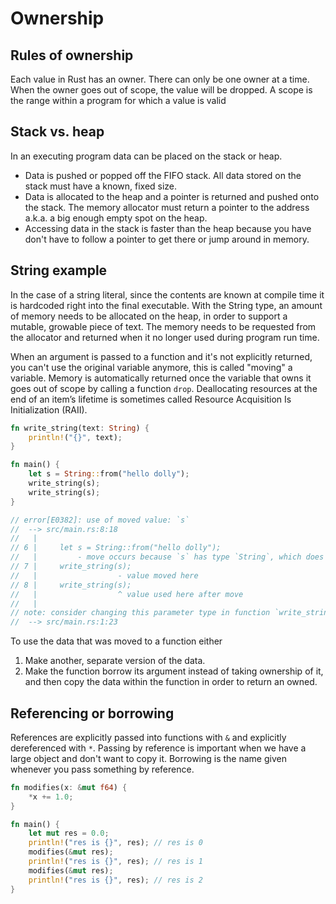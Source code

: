 # Ownership

## Rules of ownership

Each value in Rust has an owner.
There can only be one owner at a time.
When the owner goes out of scope, the value will be dropped.
A scope is the range within a program for which a value is valid

## Stack vs. heap

In an executing program data can be placed on the stack or heap.
- Data is pushed or popped off the FIFO stack. All data stored on the stack must have a known, fixed size.
- Data is allocated to the heap and a pointer is returned and pushed onto the stack. The memory allocator must return a pointer to the address a.k.a. a big enough empty spot on the heap.
- Accessing data in the stack is faster than the heap because you have don't have to follow a pointer to get there or jump around in memory.

## String example

In the case of a string literal, since the contents are known at compile time it is hardcoded right into the final executable.
With the String type, an amount of memory needs to be allocated on the heap, in order to support a mutable, growable piece of text.
The memory needs to be requested from the allocator and returned when it no longer used during program run time.

When an argument is passed to a function and it's not explicitly returned, you can't use the original variable anymore, this is called "moving" a variable. 
Memory is automatically returned once the variable that owns it goes out of scope by calling a function `drop`.
Deallocating resources at the end of an item’s lifetime is sometimes called Resource Acquisition Is Initialization (RAII).

```rust
fn write_string(text: String) {
    println!("{}", text);
}

fn main() {
    let s = String::from("hello dolly");
    write_string(s);
    write_string(s);
}

// error[E0382]: use of moved value: `s`
//  --> src/main.rs:8:18
//   |
// 6 |     let s = String::from("hello dolly");
//   |         - move occurs because `s` has type `String`, which does not implement the `Copy` trait
// 7 |     write_string(s);
//   |                  - value moved here
// 8 |     write_string(s);
//   |                  ^ value used here after move
//   |
// note: consider changing this parameter type in function `write_string` to borrow instead if owning the value isn't necessary
//  --> src/main.rs:1:23
```

To use the data that was moved to a function either 
1. Make another, separate version of the data.
2. Make the function borrow its argument instead of taking ownership of it, and then copy the data within the function in order to return an owned.


## Referencing or borrowing

References are explicitly passed into functions with `&` and explicitly dereferenced with `*`.
Passing by reference is important when we have a large object and don't want to copy it.
Borrowing is the name given whenever you pass something by reference.

```rust
fn modifies(x: &mut f64) {
    *x += 1.0;
}

fn main() {
    let mut res = 0.0;
    println!("res is {}", res); // res is 0
    modifies(&mut res);
    println!("res is {}", res); // res is 1
    modifies(&mut res);
    println!("res is {}", res); // res is 2
}
```